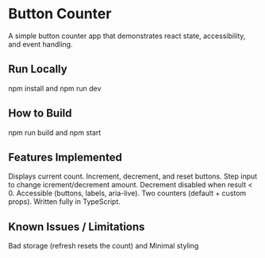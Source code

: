 # Button Counter
A simple button counter app that demonstrates react state, accessibility, and event handling.  

## Run Locally
npm install and npm run dev

## How to Build
npm run build and npm start

## Features Implemented
Displays current count.
Increment, decrement, and reset buttons.
Step input to change icrement/decrement amount.
Decrement disabled when result < 0.
Accessible (buttons, labels, aria-live).
Two counters (default + custom props).
Written fully in TypeScript.

## Known Issues / Limitations
Bad storage (refresh resets the count) and Minimal styling


